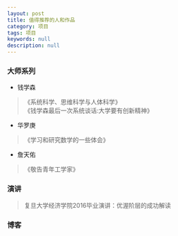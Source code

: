 ```yaml
---
layout: post
title: 值得推荐的人和作品
category: 项目
tags: 项目
keywords: null
description: null
---
```


### 大师系列
- 钱学森 
>《系统科学、思维科学与人体科学》  
>《钱学森最后一次系统谈话:大学要有创新精神》
- 华罗庚
>《学习和研究数学的一些体会》
- 詹天佑
>《敬告青年工学家》



### 演讲

> 复旦大学经济学院2016毕业演讲：优渥阶层的成功解读



### 博客




